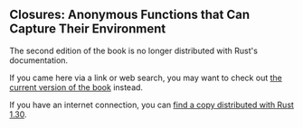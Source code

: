 ## Closures: Anonymous Functions that Can Capture Their Environment

The second edition of the book is no longer distributed with Rust's documentation.

If you came here via a link or web search, you may want to check out [the current
version of the book](../ch13-01-closures.html) instead.

If you have an internet connection, you can [find a copy distributed with
Rust
1.30](https://doc.rust-lang.org/1.30.0/book/second-edition/ch13-01-closures.html).